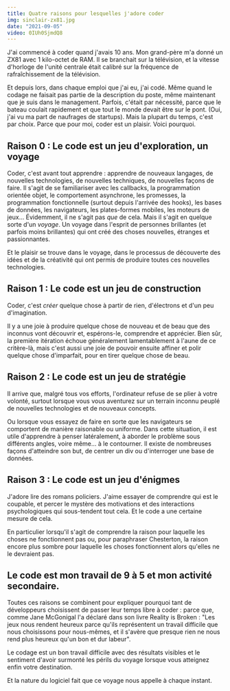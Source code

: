 ```yaml
---
title: Quatre raisons pour lesquelles j'adore coder
img: sinclair-zx81.jpg
date: "2021-09-05"
video: 0IUh0SjmdQ8
---
```


J'ai commencé à coder quand j'avais 10 ans. Mon grand-père m'a donné un ZX81 avec 1 kilo-octet de RAM. Il se branchait sur la télévision, et la vitesse d'horloge de l'unité centrale était calibré sur la fréquence de rafraîchissement de la télévision.

Et depuis lors, dans chaque emploi que j'ai eu, j'ai codé. Même quand le codage ne faisait pas partie de la description du poste, même maintenant que je suis dans le management. Parfois, c'était par nécessité, parce que le bateau coulait rapidement et que tout le monde devait être sur le pont. (Oui, j'ai vu ma part de naufrages de startups). Mais la plupart du temps, c'est par choix. Parce que pour moi, coder est un plaisir. Voici pourquoi.

## Raison 0 : Le code est un jeu d'exploration, un voyage
Coder, c'est avant tout apprendre : apprendre de nouveaux langages, de nouvelles technologies, de nouvelles techniques, de nouvelles façons de faire. Il s'agit de se familiariser avec les callbacks, la programmation orientée objet, le comportement asynchrone, les promesses, la programmation fonctionnelle (surtout depuis l'arrivée des hooks), les bases de données, les navigateurs, les plates-formes mobiles, les moteurs de jeux... Évidemment, il ne s'agit pas _que_ de cela. Mais il s'agit en quelque sorte d'un _voyage_. Un voyage dans l'esprit de personnes brillantes (et parfois moins brillantes) qui ont créé des choses nouvelles, étranges et passionnantes. 

Et le plaisir se trouve dans le voyage, dans le processus de découverte des idées et de la créativité qui ont permis de produire toutes ces nouvelles technologies.

## Raison 1 : Le code est un jeu de construction
Coder, c'est _créer_ quelque chose à partir de rien, d'électrons et d'un peu d'imagination. 

Il y a une joie à produire quelque chose de nouveau et de beau que des inconnus vont découvrir et, espérons-le, comprendre et apprécier. Bien sûr, la première itération échoue généralement lamentablement à l'aune de ce critère-là, mais c'est aussi une joie de pouvoir ensuite affiner et polir quelque chose d'imparfait, pour en tirer quelque chose de beau.

## Raison 2 : Le code est un jeu de stratégie
Il arrive que, malgré tous vos efforts, l'ordinateur refuse de se plier à votre volonté, surtout lorsque vous vous aventurez sur un terrain inconnu peuplé de nouvelles technologies et de nouveaux concepts. 

Ou lorsque vous essayez de faire en sorte que les navigateurs se comportent de manière raisonable ou uniforme. Dans cette situation, il est utile d'apprendre à penser latéralement, à aborder le problème sous différents angles, voire même... à le contourner. Il existe de nombreuses façons d'atteindre son but, de centrer un div ou d'interroger une base de données.

## Raison 3 : Le code est un jeu d'énigmes
J'adore lire des romans policiers. J'aime essayer de comprendre qui est le coupable, et percer le mystère des motivations et des interactions psychologiques qui sous-tendent tout cela. Et le code a une certaine mesure de cela. 

En particulier lorsqu'il s'agit de comprendre la raison pour laquelle les choses ne fonctionnent pas ou, pour paraphraser Chesterton, la raison encore plus sombre pour laquelle les choses fonctionnent alors qu'elles ne le devraient pas.

## Le code est mon travail de 9 à 5 et mon activité secondaire.
Toutes ces raisons se combinent pour expliquer pourquoi tant de développeurs choisissent de passer leur temps libre à coder : parce que, comme Jane McGonigal l'a déclaré dans son livre Reality is Broken : "Les jeux nous rendent heureux parce qu'ils représentent un travail difficile que nous choisissons pour nous-mêmes, et il s'avère que presque rien ne nous rend plus heureux qu'un bon et dur labeur". 

Le codage est un bon travail difficile avec des résultats visibles et le sentiment d'avoir surmonté les périls du voyage lorsque vous atteignez enfin votre destination.

Et la nature du logiciel fait que ce voyage nous appelle à chaque instant.